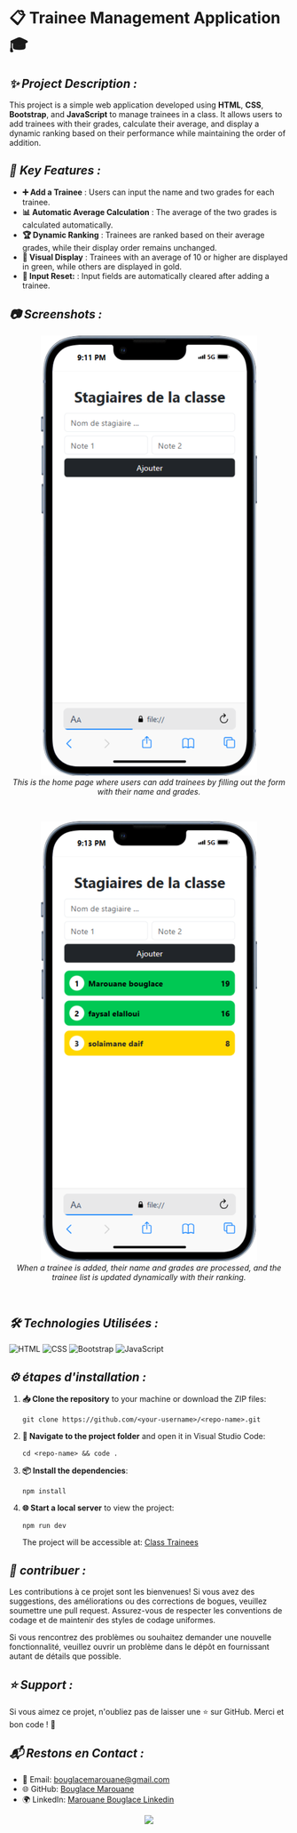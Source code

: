 # 📋 **Trainee Management Application** 🎓
























## ***✨ Project Description :***
This project is a simple web application developed using **HTML**, **CSS**, **Bootstrap**, and **JavaScript** to manage trainees in a class. It allows users to add trainees with their grades, calculate their average, and display a dynamic ranking based on their performance while maintaining the order of addition.


## ***🔧 Key Features :***

- **➕ Add a Trainee** : Users can input the name and two grades for each trainee.
- **📊 Automatic Average Calculation** : The average of the two grades is calculated automatically.
- **🏆 Dynamic Ranking** : Trainees are ranked based on their average grades, while their display order remains unchanged.
- **🎨 Visual Display** : Trainees with an average of 10 or higher are displayed in green, while others are displayed in gold.
- **🧹 Input Reset:** : Input fields are automatically cleared after adding a trainee.

## ***📷 Screenshots :***

<p align="center">
  <img src="https://github.com/BouglaceMarouane/Application-Simple-Gestion-Stagiaires/blob/e712bd8bfa82c3cf1465d4164cab976a03ebc80d/hoem_page.png" alt="image alt" />
  <br>
  <em>This is the home page where users can add trainees by filling out the form with their name and grades.</em>
</p><br>

<p align="center">
  <img src="https://github.com/BouglaceMarouane/Application-Simple-Gestion-Stagiaires/blob/e712bd8bfa82c3cf1465d4164cab976a03ebc80d/add_stg.png" alt="image alt"/>
  <br>
  <em>When a trainee is added, their name and grades are processed, and the trainee list is updated dynamically with their ranking.</em>
</p><br>

## ***🛠️ Technologies Utilisées :***

![HTML](https://img.shields.io/badge/HTML-5-orange?logo=html5&logoColor=white) ![CSS](https://img.shields.io/badge/CSS-3-blue?logo=css3&logoColor=white) ![Bootstrap](https://img.shields.io/badge/Bootstrap-5-red?logo=Bootstrap&logoColor=white) ![JavaScript](https://img.shields.io/badge/JavaScript-ES6-green?logo=javascript&logoColor=white)

## ***⚙️ étapes d'installation :***

1. **📥 Clone the repository** to your machine or download the ZIP files:
   ```
   git clone https://github.com/<your-username>/<repo-name>.git
   ```
2. **📂 Navigate to the project folder** and open it in Visual Studio Code:
   ```
   cd <repo-name> && code .
   ```

3. **📦 Install the dependencies**:
   ```
   npm install
   ```

4. **🌐 Start a local server** to view the project:
   ```
   npm run dev
   ```
   The project will be accessible at: [Class Trainees](https://bouglacemarouane.github.io/Application-Simple-Gestion-Stagiaires/)

## ***🤝 contribuer :***

Les contributions à ce projet sont les bienvenues! Si vous avez des suggestions, des améliorations ou des corrections de bogues, veuillez soumettre une pull request. Assurez-vous de respecter les conventions de codage et de maintenir des styles de codage uniformes.

Si vous rencontrez des problèmes ou souhaitez demander une nouvelle fonctionnalité, veuillez ouvrir un problème dans le dépôt en fournissant autant de détails que possible.

## ***⭐ Support :***

Si vous aimez ce projet, n'oubliez pas de laisser une ⭐ sur GitHub. Merci et bon code ! 🚀

## ***📬 Restons en Contact :***

- 📧 Email: bouglacemarouane@gmail.com  
- 🌐 GitHub: [Bouglace Marouane](https://github.com/BouglaceMarouane)
- 🌍 LinkedIn: [Marouane Bouglace Linkedin](https://www.linkedin.com/in/marouane-bouglace-68b17333b/)

<p align="center">
  <img src="https://capsule-render.vercel.app/api?type=waving&color=gradient&height=60&section=footer"/>
</p>
